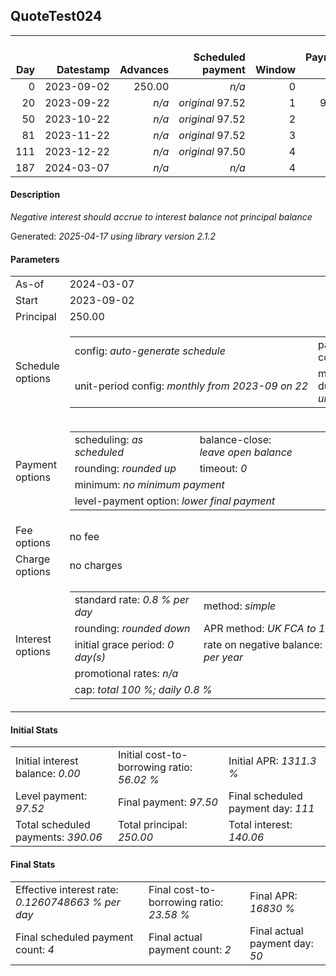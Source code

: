 <h2>QuoteTest024</h2>
<table>
    <thead style="vertical-align: bottom;">
        <th style="text-align: right;">Day</th>
        <th style="text-align: right;">Datestamp</th>
        <th style="text-align: right;">Advances</th>
        <th style="text-align: right;">Scheduled payment</th>
        <th style="text-align: right;">Window</th>
        <th style="text-align: right;">Payment due</th>
        <th style="text-align: right;">Actual payments</th>
        <th style="text-align: right;">Generated payment</th>
        <th style="text-align: right;">Net effect</th>
        <th style="text-align: right;">Payment status</th>
        <th style="text-align: right;">Balance status</th>
        <th style="text-align: right;">Simple interest</th>
        <th style="text-align: right;">New interest</th>
        <th style="text-align: right;">New charges</th>
        <th style="text-align: right;">Principal portion</th>
        <th style="text-align: right;">Fee portion</th>
        <th style="text-align: right;">Interest portion</th>
        <th style="text-align: right;">Charges portion</th>
        <th style="text-align: right;">Fee rebate</th>
        <th style="text-align: right;">Principal balance</th>
        <th style="text-align: right;">Fee balance</th>
        <th style="text-align: right;">Interest balance</th>
        <th style="text-align: right;">Charges balance</th>
        <th style="text-align: right;">Settlement figure</th>
        <th style="text-align: right;">Fee rebate if&nbsp;settled</th>
    </thead>
    <tr style="text-align: right;">
        <td class="ci00">0</td>
        <td class="ci01" style="white-space: nowrap;">2023-09-02</td>
        <td class="ci02">250.00</td>
        <td class="ci03" style="white-space: nowrap;"><i>n/a<i></td>
        <td class="ci04">0</td>
        <td class="ci05">0.00</td>
        <td class="ci06"><i>n/a</i></td>
        <td class="ci07"><i>n/a</i></td>
        <td class="ci08">0.00</td>
        <td class="ci09"><i>none&nbsp;scheduled</i></td>
        <td class="ci10">open</td>
        <td class="ci11">0.0000</td>
        <td class="ci12">0.0000</td>
        <td class="ci13"><i>n/a</i></td>
        <td class="ci14">0.00</td>
        <td class="ci15">0.00</td>
        <td class="ci16">0.00</td>
        <td class="ci17">0.00</td>
        <td class="ci18">0.00</td>
        <td class="ci19">250.00</td>
        <td class="ci20">0.00</td>
        <td class="ci21">0.0000</td>
        <td class="ci22">0.00</td>
        <td class="ci23">250.00</td>
        <td class="ci24">0.00</td>
    </tr>
    <tr style="text-align: right;">
        <td class="ci00">20</td>
        <td class="ci01" style="white-space: nowrap;">2023-09-22</td>
        <td class="ci02"><i>n/a</i></td>
        <td class="ci03" style="white-space: nowrap;"><i>original</i> 97.52</td>
        <td class="ci04">1</td>
        <td class="ci05">97.52</td>
        <td class="ci06"><i>confirmed</i>&nbsp;200.00</td>
        <td class="ci07"><i>n/a</i></td>
        <td class="ci08">200.00</td>
        <td class="ci09"><i>overpayment</i></td>
        <td class="ci10">open</td>
        <td class="ci11">40.0000</td>
        <td class="ci12">40.0000</td>
        <td class="ci13"><i>n/a</i></td>
        <td class="ci14">160.00</td>
        <td class="ci15">0.00</td>
        <td class="ci16">40.00</td>
        <td class="ci17">0.00</td>
        <td class="ci18">0.00</td>
        <td class="ci19">90.00</td>
        <td class="ci20">0.00</td>
        <td class="ci21">0.0000</td>
        <td class="ci22">0.00</td>
        <td class="ci23">90.00</td>
        <td class="ci24">0.00</td>
    </tr>
    <tr style="text-align: right;">
        <td class="ci00">50</td>
        <td class="ci01" style="white-space: nowrap;">2023-10-22</td>
        <td class="ci02"><i>n/a</i></td>
        <td class="ci03" style="white-space: nowrap;"><i>original</i> 97.52</td>
        <td class="ci04">2</td>
        <td class="ci05">0.00</td>
        <td class="ci06"><i>confirmed</i>&nbsp;200.00</td>
        <td class="ci07"><i>n/a</i></td>
        <td class="ci08">200.00</td>
        <td class="ci09"><i>overpayment</i></td>
        <td class="ci10">rebate&nbsp;due</td>
        <td class="ci11">21.6000</td>
        <td class="ci12">21.6000</td>
        <td class="ci13"><i>n/a</i></td>
        <td class="ci14">178.40</td>
        <td class="ci15">0.00</td>
        <td class="ci16">21.60</td>
        <td class="ci17">0.00</td>
        <td class="ci18">0.00</td>
        <td class="ci19">-88.40</td>
        <td class="ci20">0.00</td>
        <td class="ci21">0.0000</td>
        <td class="ci22">0.00</td>
        <td class="ci23">-88.40</td>
        <td class="ci24">0.00</td>
    </tr>
    <tr style="text-align: right;">
        <td class="ci00">81</td>
        <td class="ci01" style="white-space: nowrap;">2023-11-22</td>
        <td class="ci02"><i>n/a</i></td>
        <td class="ci03" style="white-space: nowrap;"><i>original</i> 97.52</td>
        <td class="ci04">3</td>
        <td class="ci05">0.00</td>
        <td class="ci06"><i>n/a</i></td>
        <td class="ci07"><i>n/a</i></td>
        <td class="ci08">0.00</td>
        <td class="ci09"><i>no&nbsp;longer&nbsp;required</i></td>
        <td class="ci10">rebate&nbsp;due</td>
        <td class="ci11">-0.6006</td>
        <td class="ci12">-0.6006</td>
        <td class="ci13"><i>n/a</i></td>
        <td class="ci14">0.00</td>
        <td class="ci15">0.00</td>
        <td class="ci16">0.00</td>
        <td class="ci17">0.00</td>
        <td class="ci18">0.00</td>
        <td class="ci19">-88.40</td>
        <td class="ci20">0.00</td>
        <td class="ci21">-0.6006</td>
        <td class="ci22">0.00</td>
        <td class="ci23">-89.01</td>
        <td class="ci24">0.00</td>
    </tr>
    <tr style="text-align: right;">
        <td class="ci00">111</td>
        <td class="ci01" style="white-space: nowrap;">2023-12-22</td>
        <td class="ci02"><i>n/a</i></td>
        <td class="ci03" style="white-space: nowrap;"><i>original</i> 97.50</td>
        <td class="ci04">4</td>
        <td class="ci05">0.00</td>
        <td class="ci06"><i>n/a</i></td>
        <td class="ci07"><i>n/a</i></td>
        <td class="ci08">0.00</td>
        <td class="ci09"><i>no&nbsp;longer&nbsp;required</i></td>
        <td class="ci10">rebate&nbsp;due</td>
        <td class="ci11">-0.5813</td>
        <td class="ci12">-0.5813</td>
        <td class="ci13"><i>n/a</i></td>
        <td class="ci14">0.00</td>
        <td class="ci15">0.00</td>
        <td class="ci16">0.00</td>
        <td class="ci17">0.00</td>
        <td class="ci18">0.00</td>
        <td class="ci19">-88.40</td>
        <td class="ci20">0.00</td>
        <td class="ci21">-1.1819</td>
        <td class="ci22">0.00</td>
        <td class="ci23">-89.59</td>
        <td class="ci24">0.00</td>
    </tr>
    <tr style="text-align: right;">
        <td class="ci00">187</td>
        <td class="ci01" style="white-space: nowrap;">2024-03-07</td>
        <td class="ci02"><i>n/a</i></td>
        <td class="ci03" style="white-space: nowrap;"><i>n/a<i></td>
        <td class="ci04">4</td>
        <td class="ci05">0.00</td>
        <td class="ci06"><i>n/a</i></td>
        <td class="ci07">-91.06</td>
        <td class="ci08">-91.06</td>
        <td class="ci09"><i>generated</i></td>
        <td class="ci10">closed</td>
        <td class="ci11">-1.4725</td>
        <td class="ci12">-1.4725</td>
        <td class="ci13"><i>n/a</i></td>
        <td class="ci14">-88.40</td>
        <td class="ci15">0.00</td>
        <td class="ci16">-2.66</td>
        <td class="ci17">0.00</td>
        <td class="ci18">0.00</td>
        <td class="ci19">0.00</td>
        <td class="ci20">0.00</td>
        <td class="ci21">0.0000</td>
        <td class="ci22">0.00</td>
        <td class="ci23">0.00</td>
        <td class="ci24">0.00</td>
    </tr>
</table>

<h4>Description</h4>
<p><i>Negative interest should accrue to interest balance not principal balance</i></p>
<p>Generated: <i>2025-04-17 using library version 2.1.2</i></p>
<h4>Parameters</h4>
<table>
    <tr>
        <td>As-of</td>
        <td>2024-03-07</td>
    </tr>
    <tr>
        <td>Start</td>
        <td>2023-09-02</td>
    </tr>
    <tr>
        <td>Principal</td>
        <td>250.00</td>
    </tr>
    <tr>
        <td>Schedule options</td>
        <td>
            <table>
                <tr>
                    <td>config: <i>auto-generate schedule</i></td>
                    <td>payment count: <i>4</i></td>
                </tr>
                <tr>
                    <td style="white-space: nowrap;">unit-period config: <i>monthly from 2023-09 on 22</i></td>
                    <td>max duration: <i>unlimited</i></td>
                </tr>
            </table>
        </td>
    </tr>
    <tr>
        <td>Payment options</td>
        <td>
            <table>
                <tr>
                    <td>scheduling: <i>as scheduled</i></td>
                    <td>balance-close: <i>leave&nbsp;open&nbsp;balance</i></td>
                </tr>
                <tr>
                    <td>rounding: <i>rounded up</i></td>
                    <td>timeout: <i>0</i></td>
                </tr>
                <tr>
                    <td colspan='2'>minimum: <i>no&nbsp;minimum&nbsp;payment</i></td>
                </tr>
                <tr>
                    <td colspan='2'>level-payment option: <i>lower&nbsp;final&nbsp;payment</i></td>
                </tr>
            </table>
        </td>
    </tr>
    <tr>
        <td>Fee options</td>
        <td>no fee
        </td>
    </tr>
    <tr>
        <td>Charge options</td>
        <td>no charges
        </td>
    </tr>
    <tr>
        <td>Interest options</td>
        <td>
            <table>
                <tr>
                    <td>standard rate: <i>0.8 % per day</i></td>
                    <td>method: <i>simple</i></td>
                </tr>
                <tr>
                    <td>rounding: <i>rounded down</i></td>
                    <td>APR method: <i>UK FCA to 1 d.p.</i></td>
                </tr>
                <tr>
                    <td>initial grace period: <i>0 day(s)</i></td>
                    <td>rate on negative balance: <i>8 % per year</i></td>
                </tr>
                <tr>
                    <td colspan="2">promotional rates: <i><i>n/a</i></i></td>
                </tr>
                <tr>
                    <td colspan="2">cap: <i>total 100 %; daily 0.8 %</td>
                </tr>
            </table>
        </td>
    </tr>
</table>
<h4>Initial Stats</h4>
<table>
    <tr>
        <td>Initial interest balance: <i>0.00</i></td>
        <td>Initial cost-to-borrowing ratio: <i>56.02 %</i></td>
        <td>Initial APR: <i>1311.3 %</i></td>
    </tr>
    <tr>
        <td>Level payment: <i>97.52</i></td>
        <td>Final payment: <i>97.50</i></td>
        <td>Final scheduled payment day: <i>111</i></td>
    </tr>
    <tr>
        <td>Total scheduled payments: <i>390.06</i></td>
        <td>Total principal: <i>250.00</i></td>
        <td>Total interest: <i>140.06</i></td>
    </tr>
</table>

<h4>Final Stats</h4>
<table>
    <tr>
        <td>Effective interest rate: <i>0.1260748663 % per day</i></td>
        <td>Final cost-to-borrowing ratio: <i>23.58 %</i></td>
        <td>Final APR: <i>16830 %</i></td>
    </tr>
    <tr>
        <td>Final scheduled payment count: <i>4</i></td>
        <td>Final actual payment count: <i>2</i></td>
        <td>Final actual payment day: <i>50</i></td>
    </tr>
</table>
